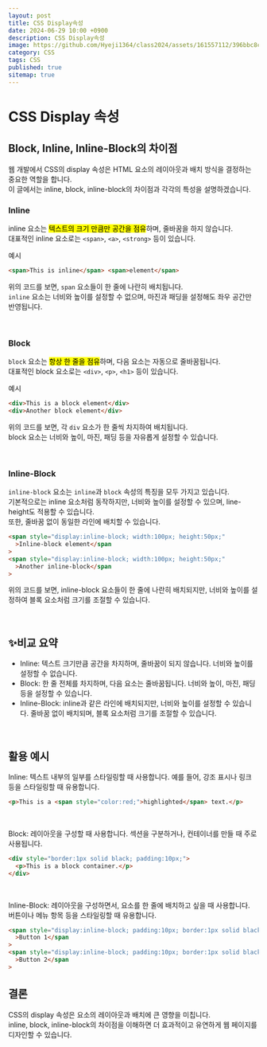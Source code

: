 ```yaml
---
layout: post
title: CSS Display속성
date: 2024-06-29 10:00 +0900
description: CSS Display속성
image: https://github.com/Hyeji1364/class2024/assets/161557112/396bbc8c-c72b-4d48-991c-b961a1e33e79
category: CSS
tags: CSS
published: true
sitemap: true
---
```


# CSS Display 속성

## Block, Inline, Inline-Block의 차이점

웹 개발에서 CSS의 display 속성은 HTML 요소의 레이아웃과 배치 방식을 결정하는 중요한 역할을 합니다. <br>
이 글에서는 inline, block, inline-block의 차이점과 각각의 특성을 설명하겠습니다.
<br>

### Inline

inline 요소는 <mark>텍스트의 크기 만큼만 공간을 점유</mark>하며, 줄바꿈을 하지 않습니다.<br>
대표적인 inline 요소로는 `<span>`, `<a>`, `<strong>` 등이 있습니다.
<br>

예시

```html
<span>This is inline</span> <span>element</span>
```

위의 코드를 보면, `span` 요소들이 한 줄에 나란히 배치됩니다. <br>
`inline` 요소는 너비와 높이를 설정할 수 없으며, 마진과 패딩을 설정해도 좌우 공간만 반영됩니다.

<br>

### Block

`block` 요소는 <mark>항상 한 줄을 점유</mark>하며, 다음 요소는 자동으로 줄바꿈됩니다. <br>
대표적인 block 요소로는 `<div>`, `<p>`, `<h1>` 등이 있습니다.
<br>

예시

```html
<div>This is a block element</div>
<div>Another block element</div>
```

위의 코드를 보면, 각 `div` 요소가 한 줄씩 차지하여 배치됩니다.<br>
block 요소는 너비와 높이, 마진, 패딩 등을 자유롭게 설정할 수 있습니다.

<br>

### Inline-Block

`inline-block` 요소는 `inline`과 `block` 속성의 특징을 모두 가지고 있습니다.<br>
기본적으로는 inline 요소처럼 동작하지만, 너비와 높이를 설정할 수 있으며, line-height도 적용할 수 있습니다. <br>
또한, 줄바꿈 없이 동일한 라인에 배치할 수 있습니다.
<br>

```html
<span style="display:inline-block; width:100px; height:50px;"
  >Inline-block element</span
>
<span style="display:inline-block; width:100px; height:50px;"
  >Another inline-block</span
>
```

위의 코드를 보면, inline-block 요소들이 한 줄에 나란히 배치되지만, 너비와 높이를 설정하여 블록 요소처럼 크기를 조절할 수 있습니다.

<br>

## ✨비교 요약

- Inline: 텍스트 크기만큼 공간을 차지하며, 줄바꿈이 되지 않습니다. 너비와 높이를 설정할 수 없습니다.
- Block: 한 줄 전체를 차지하며, 다음 요소는 줄바꿈됩니다. 너비와 높이, 마진, 패딩 등을 설정할 수 있습니다.
- Inline-Block: inline과 같은 라인에 배치되지만, 너비와 높이를 설정할 수 있습니다. 줄바꿈 없이 배치되며, 블록 요소처럼 크기를 조절할 수 있습니다.

<br>

## 활용 예시

Inline: 텍스트 내부의 일부를 스타일링할 때 사용합니다. 예를 들어, 강조 표시나 링크 등을 스타일링할 때 유용합니다.

```html
<p>This is a <span style="color:red;">highlighted</span> text.</p>
```

<br>

Block: 레이아웃을 구성할 때 사용합니다. 섹션을 구분하거나, 컨테이너를 만들 때 주로 사용됩니다.

```html
<div style="border:1px solid black; padding:10px;">
  <p>This is a block container.</p>
</div>
```

<br>

Inline-Block: 레이아웃을 구성하면서, 요소를 한 줄에 배치하고 싶을 때 사용합니다. <br>
버튼이나 메뉴 항목 등을 스타일링할 때 유용합니다.

```html
<span style="display:inline-block; padding:10px; border:1px solid black;"
  >Button 1</span
>
<span style="display:inline-block; padding:10px; border:1px solid black;"
  >Button 2</span
>
```

## 결론

CSS의 display 속성은 요소의 레이아웃과 배치에 큰 영향을 미칩니다. <br>
inline, block, inline-block의 차이점을 이해하면 더 효과적이고 유연하게 웹 페이지를 디자인할 수 있습니다. <br>
